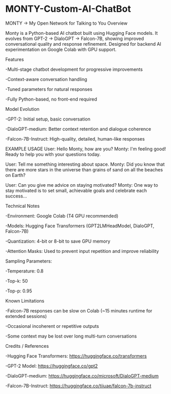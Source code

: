 # MONTY-Custom-AI-ChatBot
MONTY → My Open Network for Talking to You
Overview

Monty is a Python-based AI chatbot built using Hugging Face models. It evolves from GPT-2 → DialoGPT → Falcon-7B, showing improved conversational quality and response refinement. Designed for backend AI experimentation on Google Colab with GPU support.

Features

-Multi-stage chatbot development for progressive improvements

-Context-aware conversation handling

-Tuned parameters for natural responses

-Fully Python-based, no front-end required

Model Evolution

-GPT-2: Initial setup, basic conversation

-DialoGPT-medium: Better context retention and dialogue coherence

-Falcon-7B-Instruct: High-quality, detailed, human-like responses

EXAMPLE USAGE
User: Hello Monty, how are you?
Monty: I'm feeling good! Ready to help you with your questions today.

User: Tell me something interesting about space.
Monty: Did you know that there are more stars in the universe than grains of sand on all the beaches on Earth?

User: Can you give me advice on staying motivated?
Monty: One way to stay motivated is to set small, achievable goals and celebrate each success...


Technical Notes

-Environment: Google Colab (T4 GPU recommended)

-Models: Hugging Face Transformers (GPT2LMHeadModel, DialoGPT, Falcon-7B)

-Quantization: 4-bit or 8-bit to save GPU memory

-Attention Masks: Used to prevent input repetition and improve reliability

Sampling Parameters:

-Temperature: 0.8

-Top-k: 50

-Top-p: 0.95

Known Limitations

-Falcon-7B responses can be slow on Colab (~15 minutes runtime for extended sessions)

-Occasional incoherent or repetitive outputs

-Some context may be lost over long multi-turn conversations

Credits / References

-Hugging Face Transformers: https://huggingface.co/transformers

-GPT-2 Model: https://huggingface.co/gpt2

-DialoGPT-medium: https://huggingface.co/microsoft/DialoGPT-medium

-Falcon-7B-Instruct: https://huggingface.co/tiiuae/falcon-7b-instruct
